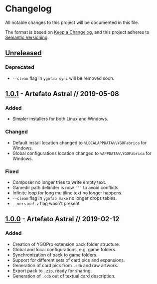 # Changelog
All notable changes to this project will be documented in this file.

The format is based on [Keep a Changelog](https://keepachangelog.com/),
and this project adheres to [Semantic Versioning](https://semver.org/spec/v2.0.0.html).

## [Unreleased]
### Deprecated
- `--clean` flag in `ygofab sync` will be removed soon.

## [1.0.1] - Artefato Astral // 2019-05-08
### Added
- Simpler installers for both Linux and Windows.

### Changed
- Default install location changed to `%LOCALAPPDATA%\YGOFabrica` for Windows.
- Global configurations location changed to `%APPDATA%\YGOFabrica` for Windows.

### Fixed
- Composer no longer tries to write empty text.
- Gamedir path delimiter is now `'''` to avoid conflicts.
- Infinite loop for long multiline text no longer happens.
- `--clean` flag in `ygofab make` no longer drops tables.
- `--version`/`-v` flag wasn't present

## [1.0.0] - Artefato Astral // 2019-02-12
### Added
- Creation of YGOPro extension pack folder structure.
- Global and local configurations, e.g. game folders.
- Synchronization of pack to game folders.
- Support for different sets of card pics and expansions.
- Generation of card pics from `.cdb` and raw artwork.
- Export pack to `.zip`, ready for sharing.
- Generation of `.cdb` out of textual card description.

[Unreleased]: https://github.com/piface314/ygo-fabrica/compare/v1.0.0...HEAD
[1.0.1]: https://github.com/piface314/ygo-fabrica/releases/tag/v1.0.1
[1.0.0]: https://github.com/piface314/ygo-fabrica/releases/tag/v1.0.0
